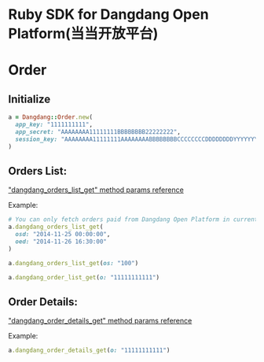 Ruby SDK for Dangdang Open Platform(当当开放平台)
=========


# Order
## Initialize
```ruby
a = Dangdang::Order.new(
  app_key: "1111111111",
  app_secret: "AAAAAAAA11111111BBBBBBBB22222222",
  session_key: "AAAAAAAA11111111AAAAAAAABBBBBBBBCCCCCCCCDDDDDDDDYYYYYYYYZZZZZZZZ"
)
```

## Orders List:
["dangdang_orders_list_get" method params reference](http://open.dangdang.com/index.php?c=documentCenterG4&f=show&page_id=132)


Example:
```ruby
# You can only fetch orders paid from Dangdang Open Platform in current time when using 'osd oed' submitted params.
a.dangdang_orders_list_get(
  osd: "2014-11-25 00:00:00",
  oed: "2014-11-26 16:30:00"
)

a.dangdang_orders_list_get(os: "100")

a.dangdang_order_list_get(o: "11111111111")
```


## Order Details:
["dangdang_order_details_get" method params reference](http://open.dangdang.com/index.php?c=documentCenterG4&f=show&page_id=133)

Example:
```ruby
a.dangdang_order_details_get(o: "11111111111")
```



